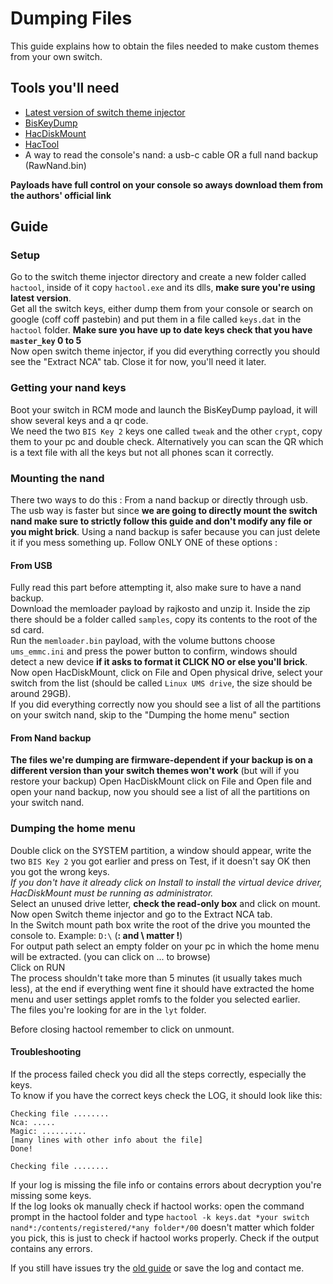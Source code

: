 # Dumping Files
This guide explains how to obtain the files needed to make custom themes from your own switch.

## Tools you'll need
- [Latest version of switch theme injector](https://github.com/exelix11/SwitchThemeInjector/releases/latest)
- [BisKeyDump](https://files.sshnuke.net/biskeydumpv6.zip)
- [HacDiskMount](https://files.sshnuke.net/HacDiskMount1055.zip)
- [HacTool](https://github.com/SciresM/hactool/releases/latest)
- A way to read the console's nand: a usb-c cable OR a full nand backup (RawNand.bin)

**Payloads have full control on your console so aways download them from the authors' official link**

## Guide
### Setup
Go to the switch theme injector directory and create a new folder called `hactool`, inside of it copy `hactool.exe` and its dlls, **make sure you're using latest version**.\
Get all the switch keys, either dump them from your console or search on google (coff coff pastebin) and put them in a file called `keys.dat` in the `hactool` folder. **Make sure you have up to date keys check that you have `master_key` 0 to 5** \
Now open switch theme injector, if you did everything correctly you should see the "Extract NCA" tab. Close it for now, you'll need it later.
### Getting your nand keys
Boot your switch in RCM mode and launch the BisKeyDump payload, it will show several keys and a qr code.\
We need the two `BIS Key 2` keys one called `tweak` and the other `crypt`, copy them to your pc and double check. Alternatively you can scan the QR which is a text file with all the keys but not all phones scan it correctly.
### Mounting the nand
There two ways to do this : From a nand backup or directly through usb. The usb way is faster but since **we are going to directly mount the switch nand make sure to strictly follow this guide and don't modify any file or you might brick**. Using a nand backup is safer because you can just delete it if you mess something up.
Follow ONLY ONE of these options :
#### From USB
Fully read this part before attempting it, also make sure to have a nand backup. \
Download the memloader payload by rajkosto and unzip it. Inside the zip there should be a folder called `samples`, copy its contents to the root of the sd card.\
Run the `memloader.bin` payload, with the volume buttons choose `ums_emmc.ini` and press the power button to confirm, windows should detect a new device **if it asks to format it CLICK NO or else you'll brick**.\
Now open HacDiskMount, click on File and Open physical drive, select your switch from the list (should be called `Linux UMS drive`, the size should be around 29GB). \
If you did everything correctly now you should see a list of all the partitions on your switch nand, skip to the "Dumping the home menu" section
#### From Nand backup
**The files we're dumping are firmware-dependent if your backup is on a different version than your switch themes won't work** (but will if you restore your backup)
Open HacDiskMount click on File and Open file and open your nand backup, now you should see a list of  all the partitions on your switch nand.
### Dumping the home menu
Double click on the SYSTEM partition, a window should appear, write the two `BIS Key 2` you got earlier and press on Test, if it doesn't say OK then you got the wrong keys.\
*If you don't have it already click on Install to install the virtual device driver, HacDiskMount must be running as administrator.*\
Select an unused drive letter, **check the read-only box** and click on mount.\
Now open Switch theme injector and go to the Extract NCA tab. \
In the Switch mount path box write the root of the drive you mounted the console to. Example: `D:\` (**: and \\ matter !**) \
For output path select an empty folder on your pc in which the home menu will be extracted.
(you can click on ... to browse) \
Click on RUN \
The process shouldn't take more than 5 minutes (it usually takes much less), at the end if everything went fine it should have extracted the home menu and user settings applet romfs to the folder you selected earlier.\
The files you're looking for are in the `lyt` folder.

Before closing hactool remember to click on unmount.

#### Troubleshooting
If the process failed check you did all the steps correctly, especially the keys. \
To know if you have the correct keys check the LOG, it should look like this:
```
Checking file ........
Nca: .....
Magic: ..........
[many lines with other info about the file]
Done!

Checking file ........
```
If your log is missing the file info or contains errors about decryption you're missing some keys. \
If the log looks ok manually check if hactool works: open the command prompt in the hactool folder and type `hactool -k keys.dat *your switch nand*:/contents/registered/*any folder*/00` doesn't matter which folder you pick, this is just to check if hactool works properly. Check if the output contains any errors.


If you still have issues try the [old guide](https://github.com/exelix11/SwitchThemeInjector/blob/master/DumpingFilesOld.md) or save the log and contact me.
